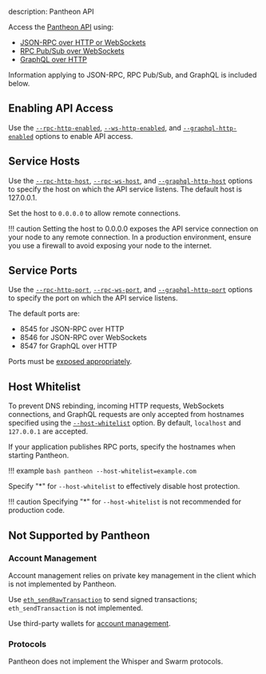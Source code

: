description: Pantheon API
<!--- END of page meta data -->

Access the [Pantheon API](../../../Reference/Pantheon-API-Methods.md) using:

* [JSON-RPC over HTTP or WebSockets](Using-JSON-RPC-API.md) 
* [RPC Pub/Sub over WebSockets](RPC-PubSub.md)
* [GraphQL over HTTP](GraphQL.md)

Information applying to JSON-RPC, RPC Pub/Sub, and GraphQL is included below. 

## Enabling API Access 

Use the [`--rpc-http-enabled`](../../../Reference/Pantheon-CLI/Pantheon-CLI-Syntax.md#rpc-http-enabled), [`--ws-http-enabled`](../../../Reference/Pantheon-CLI/Pantheon-CLI-Syntax.md#rpc-ws-enabled),
and [`--graphql-http-enabled`](../../../Reference/Pantheon-CLI/Pantheon-CLI-Syntax.md#graphql-http-enabled) options to enable API access.

## Service Hosts

Use the [`--rpc-http-host`](../../../Reference/Pantheon-CLI/Pantheon-CLI-Syntax.md#rpc-http-host), [`--rpc-ws-host`](../../../Reference/Pantheon-CLI/Pantheon-CLI-Syntax.md#rpc-ws-host),
and [`--graphql-http-host`](../../../Reference/Pantheon-CLI/Pantheon-CLI-Syntax.md#graphql-http-host) options to specify the host on which the API service listens. 
The default host is 127.0.0.1.  

Set the host to `0.0.0.0` to allow remote connections. 

!!! caution 
    Setting the host to 0.0.0.0 exposes the API service connection on your node to any remote connection. In a 
    production environment, ensure you use a firewall to avoid exposing your node to the internet.  

## Service Ports

Use the [`--rpc-http-port`](../../../Reference/Pantheon-CLI/Pantheon-CLI-Syntax.md#rpc-http-port), [`--rpc-ws-port`](../../../Reference/Pantheon-CLI/Pantheon-CLI-Syntax.md#rpc-ws-port),
and [`--graphql-http-port`](../../../Reference/Pantheon-CLI/Pantheon-CLI-Syntax.md#graphql-http-port) options to specify the port on which the API service listens. 

The default ports are: 

* 8545 for JSON-RPC over HTTP
* 8546 for JSON-RPC over WebSockets
* 8547 for GraphQL over HTTP

Ports must be [exposed appropriately](../../Find-and-Connect/Managing-Peers.md#port-configuration).

## Host Whitelist 

To prevent DNS rebinding, incoming HTTP requests, WebSockets connections, and GraphQL requests are only accepted from hostnames 
specified using the [`--host-whitelist`](../../../Reference/Pantheon-CLI/Pantheon-CLI-Syntax.md#host-whitelist) option. 
By default, `localhost` and `127.0.0.1` are accepted.

If your application publishes RPC ports, specify the hostnames when starting Pantheon.
 
!!! example
    ```bash
    pantheon --host-whitelist=example.com
    ```
    
Specify "*" for `--host-whitelist` to effectively disable host protection.

!!! caution 
    Specifying "*" for `--host-whitelist` is not recommended for production code.
    
## Not Supported by Pantheon

### Account Management 

Account management relies on private key management in the client which is not implemented by Pantheon. 

Use [`eth_sendRawTransaction`](../../../Reference/Pantheon-API-Methods.md#eth_sendrawtransaction) to send signed transactions; `eth_sendTransaction` is not implemented. 

Use third-party wallets for [account management](../../Send-Transactions/Account-Management.md). 

### Protocols

Pantheon does not implement the Whisper and Swarm protocols.